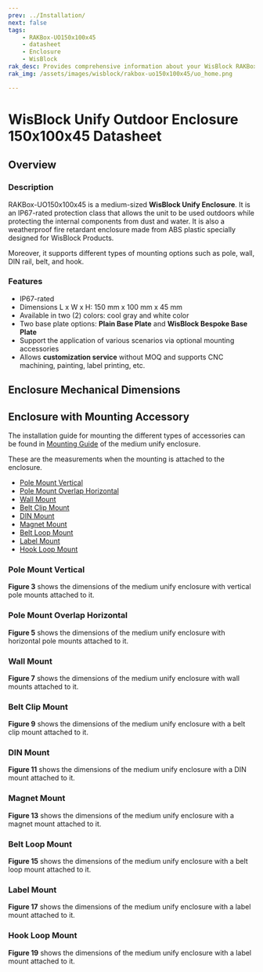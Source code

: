 ```yaml
---
prev: ../Installation/
next: false
tags:
    - RAKBox-UO150x100x45
    - datasheet
    - Enclosure
    - WisBlock
rak_desc: Provides comprehensive information about your WisBlock RAKBox-UO150x100x45 Enclosure to help you use it. This information includes technical specifications and characteristics.
rak_img: /assets/images/wisblock/rakbox-uo150x100x45/uo_home.png

---
```

# WisBlock Unify Outdoor Enclosure 150x100x45 Datasheet

## Overview

### Description

RAKBox-UO150x100x45 is a medium-sized **WisBlock Unify Enclosure**. It is an IP67-rated protection class that allows the unit to be used outdoors while protecting the internal components from dust and water. It is also a weatherproof fire retardant enclosure made from ABS plastic specially designed for WisBlock Products.

Moreover, it supports different types of mounting options such as pole, wall, DIN rail, belt, and hook.

### Features
- IP67-rated
- Dimensions L x W x H: 150&nbsp;mm x 100&nbsp;mm x 45&nbsp;mm
- Available in two (2) colors: cool gray and white color
- Two base plate options: **Plain Base Plate** and **WisBlock Bespoke Base Plate**
- Support the application of various scenarios via optional mounting accessories
- Allows **customization service** without MOQ and supports CNC machining, painting, label printing, etc.

## Enclosure Mechanical Dimensions

<rk-img
  src="/assets/images/wisblock/rakbox-uo150x100x45/datasheet/m-enclosure.png"
  width="80%"
  caption="Medium WisBlock Unify Enclosure dimensions"
/>

## Enclosure with Mounting Accessory

The installation guide for mounting the different types of accessories can be found in [Mounting Guide](/Product-Categories/WisBlock/RAKBox-UO150x100x45/Installation/#mounting-guide) of the medium unify enclosure.

These are the measurements when the mounting is attached to the enclosure.

- [Pole Mount Vertical](#pole-mount-vertical)  <br>
- [Pole Mount Overlap Horizontal](#pole-mount-overlap-horizontal)
- [Wall Mount](#wall-mount)
- [Belt Clip Mount](#belt-clip-mount)
- [DIN Mount](#din-mount)
- [Magnet Mount](#magnet-mount)
- [Belt Loop Mount](#belt-loop-mount)
- [Label Mount](#label-mount)
- [Hook Loop Mount](#hook-loop-mount)

### Pole Mount Vertical

<rk-img
  src="/assets/images/wisblock/rakbox-uo150x100x45/datasheet/vertical-pole.png"
  width="60%"
  caption="Vertical pole mount"
/>

**Figure 3** shows the dimensions of the medium unify enclosure with vertical pole mounts attached to it.

<rk-img
  src="/assets/images/wisblock/rakbox-uo150x100x45/datasheet/vertical-pole-dim.png"
  width="60%"
  caption="Dimensions of enclosure with vertical pole mount"
/>

<rk-btn
  src="https://store.rakwireless.com/products/unify-pole-mounting-vertical-kit?utm_source=TypeA&utm_medium=Document&utm_campaign=BuyFromStore"
  label="Buy from Store"
  size="1.0rem"
  _blank
/>

### Pole Mount Overlap Horizontal

<rk-img
  src="/assets/images/wisblock/rakbox-uo150x100x45/datasheet/pole-overlap.png"
  width="60%"
  caption="Horizontal pole overlap mount"
/>

**Figure 5** shows the dimensions of the medium unify enclosure with horizontal pole mounts attached to it.

<rk-img
  src="/assets/images/wisblock/rakbox-uo150x100x45/datasheet/pole-overlap-dim.png"
  width="60%"
  caption="Dimensions of the enclosure with horizontal pole overlap mount"
/>

<rk-btn
  src="https://store.rakwireless.com/products/unify-pole-mounting-horizontal-kit?utm_source=TypeC&utm_medium=Document&utm_campaign=BuyFromStore"
  label="Buy from Store"
  size="1.0rem"
  _blank
/>

### Wall Mount

<rk-img
  src="/assets/images/wisblock/rakbox-uo150x100x45/datasheet/wall-mount.png"
  width="60%"
  caption="Wall mount"
/>

**Figure 7** shows the dimensions of the medium unify enclosure with wall mounts attached to it.

<rk-img
  src="/assets/images/wisblock/rakbox-uo150x100x45/datasheet/wall-mount-dim.png"
  width="60%"
  caption="Dimensions of the enclosure with wall mount"
/>

<rk-btn
  src="https://store.rakwireless.com/products/unify-wall-mounting-kit?utm_source=TypeD&utm_medium=Document&utm_campaign=BuyFromStore"
  label="Buy from Store"
  size="1.0rem"
  _blank
/>

### Belt Clip Mount

<rk-img
  src="/assets/images/wisblock/rakbox-uo150x100x45/datasheet/belt-clip.png"
  width="60%"
  caption="Belt clip mount"
/>

**Figure 9** shows the dimensions of the medium unify enclosure with a belt clip mount attached to it.

<rk-img
  src="/assets/images/wisblock/rakbox-uo150x100x45/datasheet/belt-clip-dim.png"
  width="60%"
  caption="Dimensions of the enclosure with belt clip mount"
/>

<rk-btn
  src="https://store.rakwireless.com/products/unify-belt-clip-kit-type-e?utm_source=TypeE&utm_medium=Document&utm_campaign=BuyFromStore"
  label="Buy from Store"
  size="1.0rem"
  _blank
/>

### DIN Mount

<rk-img
  src="/assets/images/wisblock/rakbox-uo150x100x45/datasheet/din-mount.png"
  width="60%"
  caption="DIN mount"
/>

**Figure 11** shows the dimensions of the medium unify enclosure with a DIN mount attached to it.

<rk-img
  src="/assets/images/wisblock/rakbox-uo150x100x45/datasheet/din-mount-dim.png"
  width="60%"
  caption="Dimensions of the enclosure with DIN mount"
/>

<rk-btn
  src="https://store.rakwireless.com/products/unify-din-rail-mounting-kit-type-f?utm_source=TypeF&utm_medium=Document&utm_campaign=BuyFromStore"
  label="Buy from Store"
  size="1.0rem"
  _blank
/>

### Magnet Mount

<rk-img
  src="/assets/images/wisblock/rakbox-uo150x100x45/datasheet/magnet-mount.png"
  width="60%"
  caption="Magnet mount"
/>

**Figure 13** shows the dimensions of the medium unify enclosure with a magnet mount attached to it.

<rk-img
  src="/assets/images/wisblock/rakbox-uo150x100x45/datasheet/magnet-mount-dim.png"
  width="60%"
  caption="Dimensions of the enclosure with magnet mount"
/>

<rk-btn
  src="https://store.rakwireless.com/products/unify-magnet-mounting-kit-type-g?utm_source=TypeG&utm_medium=Document&utm_campaign=BuyFromStore"
  label="Buy from Store"
  size="1.0rem"
  _blank
/>

### Belt Loop Mount

<rk-img
  src="/assets/images/wisblock/rakbox-uo150x100x45/datasheet/belt-loop.png"
  width="60%"
  caption="Belt loop mount"
/>

**Figure 15** shows the dimensions of the medium unify enclosure with a belt loop mount attached to it.

<rk-img
  src="/assets/images/wisblock/rakbox-uo150x100x45/datasheet/belt-loop-dim.png"
  width="60%"
  caption="Dimensions of the enclosure with belt loop mount"
/>

<rk-btn
  src="https://store.rakwireless.com/products/unify-belt-loop-kit-type-h?utm_source=TypeH&utm_medium=Document&utm_campaign=BuyFromStore"
  label="Buy from Store"
  size="1.0rem"
  _blank
/>

### Label Mount

<rk-img
  src="/assets/images/wisblock/rakbox-uo150x100x45/datasheet/label-mount.png"
  width="60%"
  caption="Label mount"
/>

**Figure 17** shows the dimensions of the medium unify enclosure with a label mount attached to it.

<rk-img
  src="/assets/images/wisblock/rakbox-uo150x100x45/datasheet/label-mount-dim.png"
  width="60%"
  caption="Dimensions of the enclosure with label mount"
/>

<rk-btn
  src="https://store.rakwireless.com/products/unify-label-kit-type-i?utm_source=TypeI&utm_medium=Document&utm_campaign=BuyFromStore"
  label="Buy from Store"
  size="1.0rem"
  _blank
/>

### Hook Loop Mount

<rk-img
  src="/assets/images/wisblock/rakbox-uo150x100x45/datasheet/hook-loop.png"
  width="60%"
  caption="Hook loop mount"
/>

**Figure 19** shows the dimensions of the medium unify enclosure with a label mount attached to it.

<rk-img
  src="/assets/images/wisblock/rakbox-uo150x100x45/datasheet/hook-loop-dim.png"
  width="60%"
  caption="Dimensions of the enclosure with hook loop mount"
/>

<rk-btn
  src="https://store.rakwireless.com/products/unify-hook-loop-kit-type-j?utm_source=TypeJ&utm_medium=Document&utm_campaign=BuyFromStore"
  label="Buy from Store"
  size="1.0rem"
  _blank
/>
